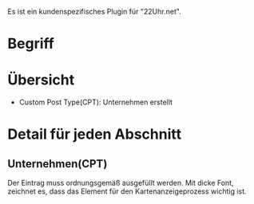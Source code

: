 Es ist ein kundenspezifisches Plugin für "22Uhr.net". 

# Begriff 

# Übersicht 
- Custom Post Type(CPT): Unternehmen erstellt


# Detail für jeden Abschnitt

## Unternehmen(CPT)
Der Eintrag muss ordnungsgemäß ausgefüllt werden. Mit dicke Font, zeichnet es, dass das Element für den Kartenanzeigeprozess wichtig ist.

